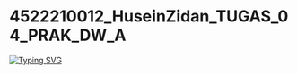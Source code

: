 # 4522210012_HuseinZidan_TUGAS_04_PRAK_DW_A
<a href="https://git.io/typing-svg"><img src="https://readme-typing-svg.demolab.com?font=Fira+Code&pause=1000&width=435&lines=HELLO+BANG" alt="Typing SVG" /></a>
